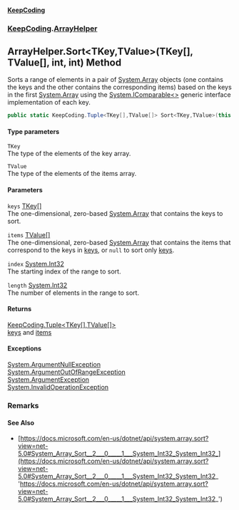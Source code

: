 #### [KeepCoding](index.md 'index')
### [KeepCoding](KeepCoding.md 'KeepCoding').[ArrayHelper](ArrayHelper.md 'KeepCoding.ArrayHelper')
## ArrayHelper.Sort&lt;TKey,TValue&gt;(TKey[], TValue[], int, int) Method
Sorts a range of elements in a pair of [System.Array](https://docs.microsoft.com/en-us/dotnet/api/System.Array 'System.Array') objects (one contains the keys and the other contains the corresponding items) based on the keys in the first [System.Array](https://docs.microsoft.com/en-us/dotnet/api/System.Array 'System.Array') using the [System.IComparable&lt;&gt;](https://docs.microsoft.com/en-us/dotnet/api/System.IComparable-1 'System.IComparable`1') generic interface implementation of each key.  
```csharp
public static KeepCoding.Tuple<TKey[],TValue[]> Sort<TKey,TValue>(this TKey[] keys, TValue[] items, int index, int length);
```
#### Type parameters
<a name='KeepCoding.ArrayHelper.Sort.TKey.TValue.(TKey...TValue...int.int).TKey'></a>
`TKey`  
The type of the elements of the key array.
  
<a name='KeepCoding.ArrayHelper.Sort.TKey.TValue.(TKey...TValue...int.int).TValue'></a>
`TValue`  
The type of the elements of the items array.
  
#### Parameters
<a name='KeepCoding.ArrayHelper.Sort.TKey.TValue.(TKey...TValue...int.int).keys'></a>
`keys` [TKey](ArrayHelper.Sort.CVWGLCb0DrzgZ8nx6MRvjQ.md#KeepCoding.ArrayHelper.Sort.TKey.TValue.(TKey...TValue...int.int).TKey 'KeepCoding.ArrayHelper.Sort&lt;TKey,TValue&gt;(TKey[], TValue[], int, int).TKey')[[]](https://docs.microsoft.com/en-us/dotnet/api/System.Array 'System.Array')  
The one-dimensional, zero-based [System.Array](https://docs.microsoft.com/en-us/dotnet/api/System.Array 'System.Array') that contains the keys to sort.
  
<a name='KeepCoding.ArrayHelper.Sort.TKey.TValue.(TKey...TValue...int.int).items'></a>
`items` [TValue](ArrayHelper.Sort.CVWGLCb0DrzgZ8nx6MRvjQ.md#KeepCoding.ArrayHelper.Sort.TKey.TValue.(TKey...TValue...int.int).TValue 'KeepCoding.ArrayHelper.Sort&lt;TKey,TValue&gt;(TKey[], TValue[], int, int).TValue')[[]](https://docs.microsoft.com/en-us/dotnet/api/System.Array 'System.Array')  
The one-dimensional, zero-based [System.Array](https://docs.microsoft.com/en-us/dotnet/api/System.Array 'System.Array') that contains the items that correspond to the keys in [keys](ArrayHelper.Sort.CVWGLCb0DrzgZ8nx6MRvjQ.md#KeepCoding.ArrayHelper.Sort.TKey.TValue.(TKey...TValue...int.int).keys 'KeepCoding.ArrayHelper.Sort&lt;TKey,TValue&gt;(TKey[], TValue[], int, int).keys'), or `null` to sort only [keys](ArrayHelper.Sort.CVWGLCb0DrzgZ8nx6MRvjQ.md#KeepCoding.ArrayHelper.Sort.TKey.TValue.(TKey...TValue...int.int).keys 'KeepCoding.ArrayHelper.Sort&lt;TKey,TValue&gt;(TKey[], TValue[], int, int).keys').
  
<a name='KeepCoding.ArrayHelper.Sort.TKey.TValue.(TKey...TValue...int.int).index'></a>
`index` [System.Int32](https://docs.microsoft.com/en-us/dotnet/api/System.Int32 'System.Int32')  
The starting index of the range to sort.
  
<a name='KeepCoding.ArrayHelper.Sort.TKey.TValue.(TKey...TValue...int.int).length'></a>
`length` [System.Int32](https://docs.microsoft.com/en-us/dotnet/api/System.Int32 'System.Int32')  
The number of elements in the range to sort.
  
#### Returns
[KeepCoding.Tuple&lt;](Tuple.T1.T2..md 'KeepCoding.Tuple&lt;T1,T2&gt;')[TKey](ArrayHelper.Sort.CVWGLCb0DrzgZ8nx6MRvjQ.md#KeepCoding.ArrayHelper.Sort.TKey.TValue.(TKey...TValue...int.int).TKey 'KeepCoding.ArrayHelper.Sort&lt;TKey,TValue&gt;(TKey[], TValue[], int, int).TKey')[[]](https://docs.microsoft.com/en-us/dotnet/api/System.Array 'System.Array')[,](Tuple.T1.T2..md 'KeepCoding.Tuple&lt;T1,T2&gt;')[TValue](ArrayHelper.Sort.CVWGLCb0DrzgZ8nx6MRvjQ.md#KeepCoding.ArrayHelper.Sort.TKey.TValue.(TKey...TValue...int.int).TValue 'KeepCoding.ArrayHelper.Sort&lt;TKey,TValue&gt;(TKey[], TValue[], int, int).TValue')[[]](https://docs.microsoft.com/en-us/dotnet/api/System.Array 'System.Array')[&gt;](Tuple.T1.T2..md 'KeepCoding.Tuple&lt;T1,T2&gt;')  
[keys](ArrayHelper.Sort.CVWGLCb0DrzgZ8nx6MRvjQ.md#KeepCoding.ArrayHelper.Sort.TKey.TValue.(TKey...TValue...int.int).keys 'KeepCoding.ArrayHelper.Sort&lt;TKey,TValue&gt;(TKey[], TValue[], int, int).keys') and [items](ArrayHelper.Sort.CVWGLCb0DrzgZ8nx6MRvjQ.md#KeepCoding.ArrayHelper.Sort.TKey.TValue.(TKey...TValue...int.int).items 'KeepCoding.ArrayHelper.Sort&lt;TKey,TValue&gt;(TKey[], TValue[], int, int).items')
#### Exceptions
[System.ArgumentNullException](https://docs.microsoft.com/en-us/dotnet/api/System.ArgumentNullException 'System.ArgumentNullException')  
[System.ArgumentOutOfRangeException](https://docs.microsoft.com/en-us/dotnet/api/System.ArgumentOutOfRangeException 'System.ArgumentOutOfRangeException')  
[System.ArgumentException](https://docs.microsoft.com/en-us/dotnet/api/System.ArgumentException 'System.ArgumentException')  
[System.InvalidOperationException](https://docs.microsoft.com/en-us/dotnet/api/System.InvalidOperationException 'System.InvalidOperationException')  
### Remarks
#### See Also
- [https://docs.microsoft.com/en-us/dotnet/api/system.array.sort?view=net-5.0#System_Array_Sort__2___0_____1___System_Int32_System_Int32_](https://docs.microsoft.com/en-us/dotnet/api/system.array.sort?view=net-5.0#System_Array_Sort__2___0_____1___System_Int32_System_Int32_ 'https://docs.microsoft.com/en-us/dotnet/api/system.array.sort?view=net-5.0#System_Array_Sort__2___0_____1___System_Int32_System_Int32_')
